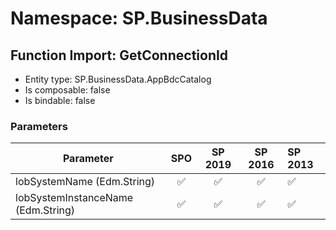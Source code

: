 # Namespace: SP.BusinessData

## Function Import: GetConnectionId

- Entity type: SP.BusinessData.AppBdcCatalog
- Is composable: false
- Is bindable: false

### Parameters

Parameter | SPO | SP 2019 | SP 2016 | SP 2013
----------|:---:|:-------:|:-------:|:-------
lobSystemName (Edm.String) | ✅ | ✅ | ✅ | ✅
lobSystemInstanceName (Edm.String) | ✅ | ✅ | ✅ | ✅